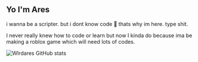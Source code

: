 ## Yo I'm Ares

i wanna be a scripter. but i dont know code 🤑 thats why im here. type shit.

I never really knew how to code or learn but now I kinda do because ima be making a roblox game which will need lots of codes.

![Wlrdares GitHub stats](https://github-readme-stats.vercel.app/api?username=Wlrdares&theme=dark&show_icons=true)
